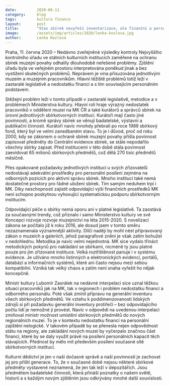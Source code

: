 ```yaml
---
date:         2020-06-11
category:     blog
tags:         kultura finance
layout:       post
title:        "Stav sbírek nevyřeší inventarizace, ale finanční a personální posílení"
image:        /assets/img/articles/2020/lenka-kozlova.jpg
author:       Lenka Kozlová
---  
```


 

Praha, 11. června 2020 – Nedávno zveřejněné výsledky kontroly Nejvyššího kontrolního úřadu ve státních kulturních institucích zaměřené na ochranu sbírek muzejní povahy odhalily dlouhodobě neřešené problémy. Zjištění úřadu byla ve veřejném prostoru interpretována poněkud jinak a bez vystižení skutečných problémů. Neprávem je vina přisuzována jednotlivým muzeím a muzejním pracovníkům. Hlavní těžiště problémů totiž leží v zastaralé legislativě a nedostatku financí a s tím souvisejícím personálním podstavem.

 

Stěžejní problém leží v tomto případě v zastaralé legislativě, metodice a v problémech Ministerstva kultury. Hlavní roli hraje výrazný nedostatek pracovníků v oddělení muzeí na MK ČR a také kurátorů a správců sbírek na úrovni jednotlivých sbírkotvorných institucí. Kurátoři mají často jiné povinnosti, a kromě správy sbírek se věnují badatelské, výstavní a publikační činnosti. Kurátoři navíc mnohdy přebrali po roce 1989 sbírkový fond, který byl ve velmi zanedbaném stavu. To je i důvod, proč od roku 2000, kdy se zákonem o ochraně sbírek muzejní povahy přišla povinnost zapisovat předměty do Centrální evidence sbírek, se stále nepodařilo všechny sbírky zapsat. Před institucemi v této době stála povinnost zaevidovat 65 milionů sbírkových předmětů, což dělá 270 tisíc předmětů měsíčně. 

 

Přes opakované požadavky jednotlivých institucí u svých zřizovatelů nedostávají adekvátní prostředky pro personální posílení zejména na odborných pozicích pro aktivní správu sbírek. Mnoho institucí také nemá dostatečné prostory pro řádné uložení sbírek. Tím samým neduhem trpí i MK. Díky neschopnosti zajistit odpovídající výši finančních prostředků MK není schopno poskytnou vyhovující systematickou podporu sbírkotvorným institucím.

 

Odpovídající péče o sbírky nemá oporu ani v platné legislativě. Ta zaostává za současnými trendy, což přiznalo i samo Ministerstvo kultury ve své Koncepci rozvoje rozvoje muzejnictví na léta 2015-2020. S novelizací zákona se počítalo již k roku 2016, ale dosud jsem v tomto směru nezaznamenala významnější aktivity. Dílčí naději by mohl nést připravovaný zákon o muzeích a galeriích, jehož paragrafové znění je však zatím bohužel v nedohlednu. Metodika je navíc velmi nejednotná. MK sice vydalo třináct metodických pokynů pro nakládání se sbírkami, nicméně ty jsou platné pouze pro jím zřizované instituce. Velká roztříštěnost panuje i v systému evidence. Je užíváno mnoho listinných a elektronických evidencí, portálů, databází a informačních systémů, které ani často nejsou mezi sebou kompatibilní. Vzniká tak velký chaos a zatím není snaha vyřešit ho nějak koncepčně. 

 

Ministr kultury Lubomír Zaorálek na nedávné interpelaci sice uznal těžkou situaci pracovníků jak na MK, tak v regionech i problém nedostatku financí a odborného personálu. Poté však zmínil přípravu na generální inventuru všech sbírkových předmětů. Ve vztahu k poddimenzovanosti lidských zdrojů si při požadavku generální inventury protiřečí – bez odpovídajícího počtu lidí je nemožné ji provést. Navíc v odpovědi na uvedenou interpelaci zmiňoval ministr možnost umístění sbírkových předmětů do nových regionálních muzeí. To je v kontextu nedostatku financí na personální zajištění nelogické. V takovém případě by se přenesla nejen odpovědnost státu na regiony, ale zakládání nových muzeí by vyčerpalo značnou část financí, které by se daly využít právě na posílení personálních kapacit těch stávajících. Přednost by mělo mít především posílení současné sítě sbírkotvorných institucí.


Kulturní dědictví je jen v naší dočasné správě a naší povinností je zachovat jej pro příští generace. To, že v současné době nejsou některé sbírkové předměty vystavené neznamená, že jen tak leží v depozitářích. Jsou předmětem badatelské činnosti, která přináší poznatky o našem světě, historii a s každým novým zjištěním jsou odkrývány mnohé další souvislosti.

